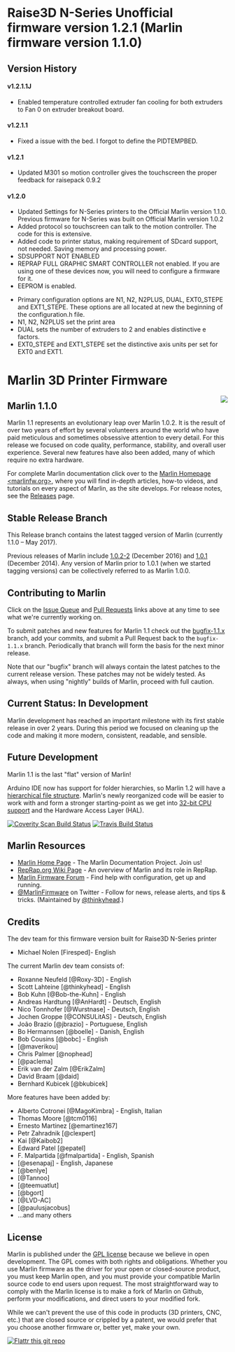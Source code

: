 # Raise3D N-Series Unofficial firmware version 1.2.1 (Marlin firmware version 1.1.0)

## Version History
#### v1.2.1.1J
* Enabled temperature controlled extruder fan cooling for both extruders to Fan 0 on extruder breakout board.

#### v1.2.1.1
* Fixed a issue with the bed. I forgot to define the PIDTEMPBED.

#### v1.2.1
* Updated M301 so motion controller gives the touchscreen the proper feedback for raisepack 0.9.2
 
#### v1.2.0 
* Updated Settings for N-Series printers to the Official Marlin version 1.1.0. Previous firmware for N-Series was built on Official Marlin version 1.0.2
* Added protocol so touchscreen can talk to the motion controller. The code for this is extensive.
* Added code to printer status, making requirement of SDcard support, not needed. Saving memory and processing power.
* SDSUPPORT NOT ENABLED
* REPRAP FULL GRAPHIC SMART CONTROLLER not enabled. If you are using one of these devices now, you will need to configure a firmware for it.
* EEPROM is enabled.

- Primary configuration options are N1, N2, N2PLUS, DUAL, EXT0_STEPE and EXT1_STEPE. These options are all located at new the beginning of the configuration.h file.
 - N1, N2, N2PLUS set the print area
 - DUAL sets the number of extruders to 2 and enables distinctive e factors.
 - EXT0_STEPE and EXT1_STEPE set the distinctive axis units per set for EXT0 and EXT1.
 
# Marlin 3D Printer Firmware
<img align="right" src="../../raw/1.1.x/buildroot/share/pixmaps/logo/marlin-250.png" />

## Marlin 1.1.0

Marlin 1.1 represents an evolutionary leap over Marlin 1.0.2. It is the result of over two years of effort by several volunteers around the world who have paid meticulous and sometimes obsessive attention to every detail. For this release we focused on code quality, performance, stability, and overall user experience. Several new features have also been added, many of which require no extra hardware.

For complete Marlin documentation click over to the [Marlin Homepage <marlinfw.org>](http://marlinfw.org/), where you will find in-depth articles, how-to videos, and tutorials on every aspect of Marlin, as the site develops. For release notes, see the [Releases](/MarlinFirmware/Marlin/releases) page.

## Stable Release Branch

This Release branch contains the latest tagged version of Marlin (currently 1.1.0 – May 2017).

Previous releases of Marlin include [1.0.2-2](/MarlinFirmware/Marlin/tree/1.0.2-2) (December 2016) and [1.0.1](/MarlinFirmware/Marlin/tree/1.0.1) (December 2014). Any version of Marlin prior to 1.0.1 (when we started tagging versions) can be collectively referred to as Marlin 1.0.0.

## Contributing to Marlin

Click on the [Issue Queue](/MarlinFirmware/Marlin/issues) and [Pull Requests](/MarlinFirmware/Marlin/pulls) links above at any time to see what we're currently working on.

To submit patches and new features for Marlin 1.1 check out the [bugfix-1.1.x](/MarlinFirmware/Marlin/tree/bugfix-1.1.x) branch, add your commits, and submit a Pull Request back to the `bugfix-1.1.x` branch. Periodically that branch will form the basis for the next minor release.

Note that our "bugfix" branch will always contain the latest patches to the current release version. These patches may not be widely tested. As always, when using "nightly" builds of Marlin, proceed with full caution.

## Current Status: In Development

Marlin development has reached an important milestone with its first stable release in over 2 years. During this period we focused on cleaning up the code and making it more modern, consistent, readable, and sensible.

## Future Development

Marlin 1.1 is the last "flat" version of Marlin!

Arduino IDE now has support for folder hierarchies, so Marlin 1.2 will have a [hierarchical file structure](/MarlinFirmware/Marlin/tree/breakup-marlin-idea). Marlin's newly reorganized code will be easier to work with and form a stronger starting-point as we get into [32-bit CPU support](/MarlinFirmware/Marlin/tree/32-Bit-RCBugFix-new) and the Hardware Access Layer (HAL).

[![Coverity Scan Build Status](https://scan.coverity.com/projects/2224/badge.svg)](https://scan.coverity.com/projects/2224)
[![Travis Build Status](https://travis-ci.org/MarlinFirmware/Marlin.svg)](https://travis-ci.org/MarlinFirmware/Marlin)

## Marlin Resources

- [Marlin Home Page](http://marlinfw.org/) - The Marlin Documentation Project. Join us!
- [RepRap.org Wiki Page](http://reprap.org/wiki/Marlin) - An overview of Marlin and its role in RepRap.
- [Marlin Firmware Forum](http://forums.reprap.org/list.php?415) - Find help with configuration, get up and running.
- [@MarlinFirmware](https://twitter.com/MarlinFirmware) on Twitter - Follow for news, release alerts, and tips & tricks. (Maintained by [@thinkyhead](/thinkyhead).)

## Credits

The dev team for this firmware version built for Raise3D N-Series printer
 - Michael Nolen [Firesped]- English 

The current Marlin dev team consists of:
 - Roxanne Neufeld [@Roxy-3D] - English
 - Scott Lahteine [@thinkyhead] - English
 - Bob Kuhn [@Bob-the-Kuhn] - English
 - Andreas Hardtung [@AnHardt] - Deutsch, English
 - Nico Tonnhofer [@Wurstnase] - Deutsch, English
 - Jochen Groppe [@CONSULitAS] - Deutsch, English
 - João Brazio [@jbrazio] - Portuguese, English
 - Bo Hermannsen [@boelle] - Danish, English
 - Bob Cousins [@bobc] - English
 - [@maverikou]
 - Chris Palmer [@nophead]
 - [@paclema]
 - Erik van der Zalm [@ErikZalm]
 - David Braam [@daid]
 - Bernhard Kubicek [@bkubicek]

More features have been added by:
 - Alberto Cotronei [@MagoKimbra] - English, Italian
 - Thomas Moore [@tcm0116]
 - Ernesto Martinez [@emartinez167]
 - Petr Zahradnik [@clexpert]
 - Kai [@Kaibob2]
 - Edward Patel [@epatel]
 - F. Malpartida [@fmalpartida] - English, Spanish
 - [@esenapaj] - English, Japanese
 - [@benlye]
 - [@Tannoo]
 - [@teemuatlut]
 - [@bgort]
 - [@LVD-AC]
 - [@paulusjacobus]
 - ...and many others

## License

Marlin is published under the [GPL license](/COPYING.md) because we believe in open development. The GPL comes with both rights and obligations. Whether you use Marlin firmware as the driver for your open or closed-source product, you must keep Marlin open, and you must provide your compatible Marlin source code to end users upon request. The most straightforward way to comply with the Marlin license is to make a fork of Marlin on Github, perform your modifications, and direct users to your modified fork.

While we can't prevent the use of this code in products (3D printers, CNC, etc.) that are closed source or crippled by a patent, we would prefer that you choose another firmware or, better yet, make your own.

[![Flattr this git repo](http://api.flattr.com/button/flattr-badge-large.png)](https://flattr.com/submit/auto?user_id=ErikZalm&url=https://github.com/MarlinFirmware/Marlin&title=Marlin&language=&tags=github&category=software)
